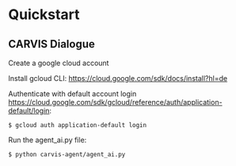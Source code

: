 # Quickstart

## CARVIS Dialogue
Create a google cloud account

Install gcloud CLI: https://cloud.google.com/sdk/docs/install?hl=de

Authenticate with default account login https://cloud.google.com/sdk/gcloud/reference/auth/application-default/login:
    
    $ gcloud auth application-default login

Run the agent_ai.py file:

    $ python carvis-agent/agent_ai.py

